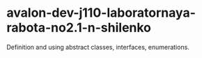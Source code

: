 # avalon-dev-j110-laboratornaya-rabota-no2.1-n-shilenko
Definition and using abstract classes, interfaces, enumerations.
